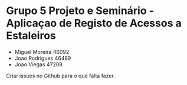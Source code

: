 # Grupo 5 Projeto e Seminário - Aplicaçao de Registo de Acessos a Estaleiros

<ul>
    <li>
        Miguel Moreira 46092
    </li>
    <li>
        Joao Rodrigues 46489
    </li>
    <li>
        Joao Viegas 47208
    </li>
</ul>

<p>Criar issues no Github para o que falta fazer.</p>

